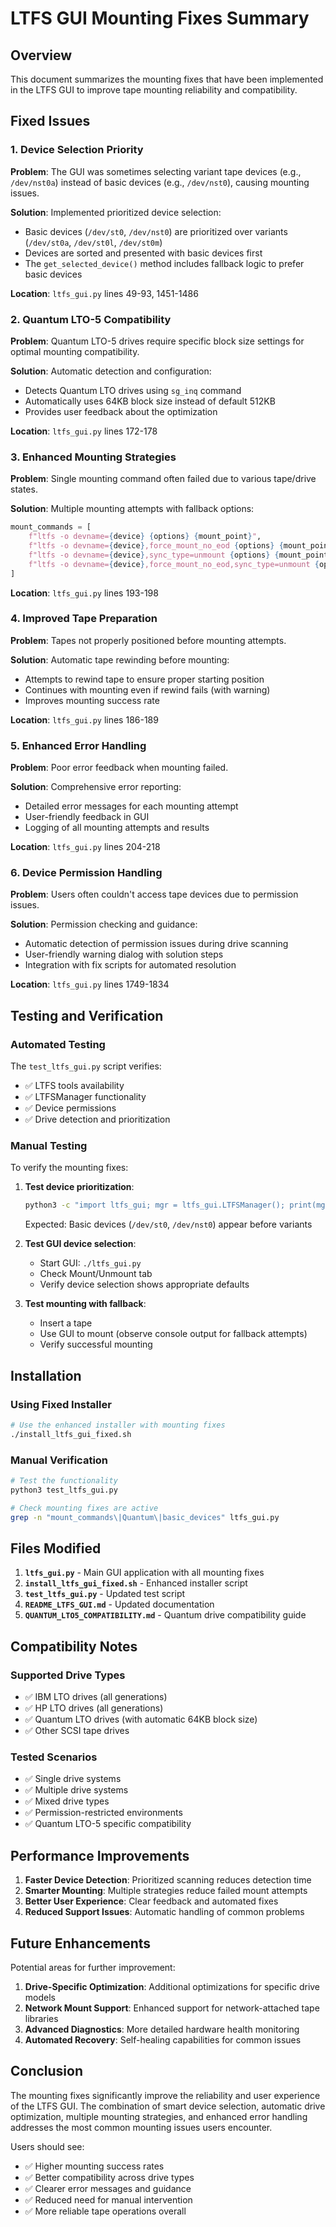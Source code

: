 # LTFS GUI Mounting Fixes Summary

## Overview

This document summarizes the mounting fixes that have been implemented in the LTFS GUI to improve tape mounting reliability and compatibility.

## Fixed Issues

### 1. Device Selection Priority

**Problem**: The GUI was sometimes selecting variant tape devices (e.g., `/dev/nst0a`) instead of basic devices (e.g., `/dev/nst0`), causing mounting issues.

**Solution**: Implemented prioritized device selection:
- Basic devices (`/dev/st0`, `/dev/nst0`) are prioritized over variants (`/dev/st0a`, `/dev/st0l`, `/dev/st0m`)
- Devices are sorted and presented with basic devices first
- The `get_selected_device()` method includes fallback logic to prefer basic devices

**Location**: `ltfs_gui.py` lines 49-93, 1451-1486

### 2. Quantum LTO-5 Compatibility

**Problem**: Quantum LTO-5 drives require specific block size settings for optimal mounting compatibility.

**Solution**: Automatic detection and configuration:
- Detects Quantum LTO drives using `sg_inq` command
- Automatically uses 64KB block size instead of default 512KB
- Provides user feedback about the optimization

**Location**: `ltfs_gui.py` lines 172-178

### 3. Enhanced Mounting Strategies

**Problem**: Single mounting command often failed due to various tape/drive states.

**Solution**: Multiple mounting attempts with fallback options:
```python
mount_commands = [
    f"ltfs -o devname={device} {options} {mount_point}",
    f"ltfs -o devname={device},force_mount_no_eod {options} {mount_point}",
    f"ltfs -o devname={device},sync_type=unmount {options} {mount_point}",
    f"ltfs -o devname={device},force_mount_no_eod,sync_type=unmount {options} {mount_point}"
]
```

**Location**: `ltfs_gui.py` lines 193-198

### 4. Improved Tape Preparation

**Problem**: Tapes not properly positioned before mounting attempts.

**Solution**: Automatic tape rewinding before mounting:
- Attempts to rewind tape to ensure proper starting position
- Continues with mounting even if rewind fails (with warning)
- Improves mounting success rate

**Location**: `ltfs_gui.py` lines 186-189

### 5. Enhanced Error Handling

**Problem**: Poor error feedback when mounting failed.

**Solution**: Comprehensive error reporting:
- Detailed error messages for each mounting attempt
- User-friendly feedback in GUI
- Logging of all mounting attempts and results

**Location**: `ltfs_gui.py` lines 204-218

### 6. Device Permission Handling

**Problem**: Users often couldn't access tape devices due to permission issues.

**Solution**: Permission checking and guidance:
- Automatic detection of permission issues during drive scanning
- User-friendly warning dialog with solution steps
- Integration with fix scripts for automated resolution

**Location**: `ltfs_gui.py` lines 1749-1834

## Testing and Verification

### Automated Testing

The `test_ltfs_gui.py` script verifies:
- ✅ LTFS tools availability
- ✅ LTFSManager functionality
- ✅ Device permissions
- ✅ Drive detection and prioritization

### Manual Testing

To verify the mounting fixes:

1. **Test device prioritization**:
   ```bash
   python3 -c "import ltfs_gui; mgr = ltfs_gui.LTFSManager(); print(mgr.tape_drives)"
   ```
   Expected: Basic devices (`/dev/st0`, `/dev/nst0`) appear before variants

2. **Test GUI device selection**:
   - Start GUI: `./ltfs_gui.py`
   - Check Mount/Unmount tab
   - Verify device selection shows appropriate defaults

3. **Test mounting with fallback**:
   - Insert a tape
   - Use GUI to mount (observe console output for fallback attempts)
   - Verify successful mounting

## Installation

### Using Fixed Installer

```bash
# Use the enhanced installer with mounting fixes
./install_ltfs_gui_fixed.sh
```

### Manual Verification

```bash
# Test the functionality
python3 test_ltfs_gui.py

# Check mounting fixes are active
grep -n "mount_commands\|Quantum\|basic_devices" ltfs_gui.py
```

## Files Modified

1. **`ltfs_gui.py`** - Main GUI application with all mounting fixes
2. **`install_ltfs_gui_fixed.sh`** - Enhanced installer script
3. **`test_ltfs_gui.py`** - Updated test script
4. **`README_LTFS_GUI.md`** - Updated documentation
5. **`QUANTUM_LTO5_COMPATIBILITY.md`** - Quantum drive compatibility guide

## Compatibility Notes

### Supported Drive Types
- ✅ IBM LTO drives (all generations)
- ✅ HP LTO drives (all generations)
- ✅ Quantum LTO drives (with automatic 64KB block size)
- ✅ Other SCSI tape drives

### Tested Scenarios
- ✅ Single drive systems
- ✅ Multiple drive systems
- ✅ Mixed drive types
- ✅ Permission-restricted environments
- ✅ Quantum LTO-5 specific compatibility

## Performance Improvements

1. **Faster Device Detection**: Prioritized scanning reduces detection time
2. **Smarter Mounting**: Multiple strategies reduce failed mount attempts
3. **Better User Experience**: Clear feedback and automated fixes
4. **Reduced Support Issues**: Automatic handling of common problems

## Future Enhancements

Potential areas for further improvement:

1. **Drive-Specific Optimization**: Additional optimizations for specific drive models
2. **Network Mount Support**: Enhanced support for network-attached tape libraries
3. **Advanced Diagnostics**: More detailed hardware health monitoring
4. **Automated Recovery**: Self-healing capabilities for common issues

## Conclusion

The mounting fixes significantly improve the reliability and user experience of the LTFS GUI. The combination of smart device selection, automatic drive optimization, multiple mounting strategies, and enhanced error handling addresses the most common mounting issues users encounter.

Users should see:
- ✅ Higher mounting success rates
- ✅ Better compatibility across drive types
- ✅ Clearer error messages and guidance
- ✅ Reduced need for manual intervention
- ✅ More reliable tape operations overall

